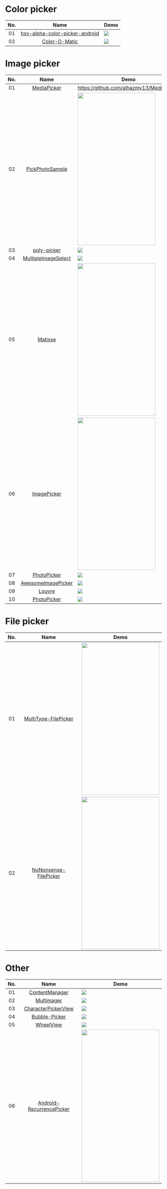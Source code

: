 Color picker
======================
No. | Name | Demo
:---: | :---: | ---
01| [hsv-alpha-color-picker-android](https://github.com/martin-stone/hsv-alpha-color-picker-android) | ![](https://github.com/martin-stone/hsv-alpha-color-picker-android/raw/master/docs/portrait.png)
02| [Color-O-Matic](https://github.com/GrenderG/Color-O-Matic) | ![](https://raw.githubusercontent.com/GrenderG/Color-O-Matic/master/art/scr3.png)

Image picker
======================
No. | Name | Demo
:---: | :---: | ---
01| [MediaPicker](https://github.com/alhazmy13/MediaPicker) | https://github.com/alhazmy13/MediaPicker
02| [PickPhotoSample](https://github.com/Werb/PickPhotoSample) | <img src="https://github.com/Werb/PickPhotoSample/raw/master/screenshots/new_home.png" width="250" height="490">
03| [poly-picker](https://github.com/jaydeepw/poly-picker) | ![](https://github.com/jaydeepw/poly-picker/raw/develop/pp-animation.gif)
04| [MultipleImageSelect](https://github.com/darsh2/MultipleImageSelect) | ![](https://github.com/darsh2/MultipleImageSelect/raw/master/screenshots/mis.gif)
05| [Matisse](https://github.com/zhihu/Matisse) | <img src="https://raw.githubusercontent.com/zhihu/Matisse/master/image/screenshot_zhihu.png" width="250" height="490">
06| [ImagePicker](https://github.com/jeasonlzy/ImagePicker) | <img src="https://github.com/jeasonlzy/Screenshots/raw/master/ImagePicker/demo2.gif" width="250" height="490">
07| [PhotoPicker](https://github.com/donglua/PhotoPicker) | ![](https://camo.githubusercontent.com/d250513e87edf279ef8a4df874f46613216a063e/687474703a2f2f7777322e73696e61696d672e636e2f6c617267652f3565396138316462677731657472613631726e72396a3230367a3063653379752e6a7067)
08| [AwesomeImagePicker](https://github.com/myinnos/AwesomeImagePicker) | ![](https://camo.githubusercontent.com/45ab9aa0ae283294e359f96f210e96b07c13be7d/68747470733a2f2f7331392e706f7374696d672e6f72672f34656869626f7a7a372f496d6167655f5069636b65725f6578616d706c655f332e706e67)
09| [Louvre](https://github.com/andremion/Louvre) | ![](https://raw.githubusercontent.com/andremion/Louvre/master/art/sample.gif)
10| [PhotoPicker](https://github.com/donglua/PhotoPicker) | ![](https://camo.githubusercontent.com/d250513e87edf279ef8a4df874f46613216a063e/687474703a2f2f7777322e73696e61696d672e636e2f6c617267652f3565396138316462677731657472613631726e72396a3230367a3063653379752e6a7067)

File picker
======================
No. | Name | Demo
:---: | :---: | ---
01| [MultiType-FilePicker](https://github.com/fishwjy/MultiType-FilePicker) | <img src="https://github.com/fishwjy/MultiType-FilePicker/raw/master/pic/pick_img.gif" width="250" height="490">
02| [NoNonsense-FilePicker](https://github.com/spacecowboy/NoNonsense-FilePicker) | <img src="https://github.com/spacecowboy/NoNonsense-FilePicker/raw/master/screenshots/Nexus6-picker-dark.png?raw=true" width="250" height="490">

Other
======================
No. | Name | Demo
:---: | :---: | ---
01| [ContentManager](https://github.com/stfalcon-studio/ContentManager) | ![](https://github.com/stfalcon-studio/ContentManager)
02| [Multimager](https://github.com/vansikrishna/Multimager) | ![](https://github.com/vansikrishna/Multimager/raw/master/screenshots/3%20-%20small.png)
03| [CharacterPickerView](https://github.com/ImKarl/CharacterPickerView) | ![](https://github.com/ImKarl/CharacterPickerView/raw/master/Screenshot/Screenshot_2015-11-13-154813.gif)
04| [Bubble-Picker](https://github.com/igalata/Bubble-Picker) | ![](https://github.com/igalata/Bubble-Picker/raw/develop/shot.gif)
05| [WheelView](https://github.com/LukeDeighton/WheelView) | ![](https://github.com/LukeDeighton/WheelView/raw/master/Graphics/bottom_wheel.gif)
06| [Android-RecurrencePicker](https://github.com/Shusshu/Android-RecurrencePicker) | <img src="https://github.com/Shusshu/Android-RecurrencePicker/raw/master/screenshots/recurrence-picker.png" width="250" height="490">